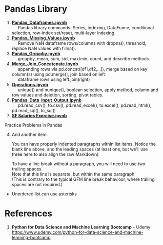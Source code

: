 # Pandas Library

1.  **[Pandas_Dataframes.ipynb](https://github.com/nkuhta/Data-Science-and-Machine-Learning-Bootcamp/blob/master/4.%20Pandas/Pandas_Dataframes.ipynb)**  
&nbsp;&nbsp;&nbsp;&nbsp;&nbsp;Pandas library commands.  Series, indexing, DataFrame, conditional selection, row-index set/reset, multi-layer indexing.  
2.  **[Pandas_Missing_Values.ipynb](https://github.com/nkuhta/Data-Science-and-Machine-Learning-Bootcamp/blob/master/4.%20Pandas/Pandas_Missing_Data.ipynb)**  
&nbsp;&nbsp;&nbsp;&nbsp;&nbsp;Remove NaN dataframe rows/columns with dropna(), threshold, replace NaN values with fillna(). 
3.  **[Pandas_Groupby.ipynb](https://github.com/nkuhta/Data-Science-and-Machine-Learning-Bootcamp/blob/master/4.%20Pandas/Pandas_Groupby.ipynb)**  
&nbsp;&nbsp;&nbsp;&nbsp;&nbsp;groupby, mean, sum, std, max/min, count, and describe methods.  
4.  **[Merge_Join_Concatenate.ipynb](https://github.com/nkuhta/Data-Science-and-Machine-Learning-Bootcamp/blob/master/4.%20Pandas/Merge_Join_Concatenate.ipynb)**  
&nbsp;&nbsp;&nbsp;&nbsp;&nbsp;appending rows via pd.concat([df1,df2,...]), merge based on key column(s) using pd.merge(), join based on left  
&nbsp;&nbsp;&nbsp;&nbsp;&nbsp;dataframe rows using left.join(right)
5.  **[Operations.ipynb](https://github.com/nkuhta/Data-Science-and-Machine-Learning-Bootcamp/blob/master/4.%20Pandas/Operations.ipynb)**  
&nbsp;&nbsp;&nbsp;&nbsp;&nbsp;unique() and nunique(), boolean selection, apply method, column and row values and deletion, sorting, pivot tables. 
6.  **[Pandas_Data_Input_Output.ipynb](https://github.com/nkuhta/Data-Science-and-Machine-Learning-Bootcamp/blob/master/4.%20Pandas/Pandas_Data_Input_Output.ipynb)**  
&nbsp;&nbsp;&nbsp;&nbsp;&nbsp;pd.read_csv(), to.csv(), pd.read_excel(), to.excel(), pd.read_html(), pd.read_sql(), to_sql()
7.  **[SF Salaries Exercise.ipynb](https://github.com/nkuhta/Data-Science-and-Machine-Learning-Bootcamp/blob/master/4.%20Pandas/SF%20Salaries%20Exercise.ipynb)**

   Practice Problems in Pandas  

4. And another item.

   You can have properly indented paragraphs within list items. Notice the blank line above, and the leading spaces (at least one, but we'll use three here to also align the raw Markdown).

   To have a line break without a paragraph, you will need to use two trailing spaces.  
   Note that this line is separate, but within the same paragraph.  
   (This is contrary to the typical GFM line break behaviour, where trailing spaces are not required.)

* Unordered list can use asterisks
	
#  References
1.  **Python for Data Science and Machine Learning Bootcamp** - Udemy   
	https://www.udemy.com/python-for-data-science-and-machine-learning-bootcamp
